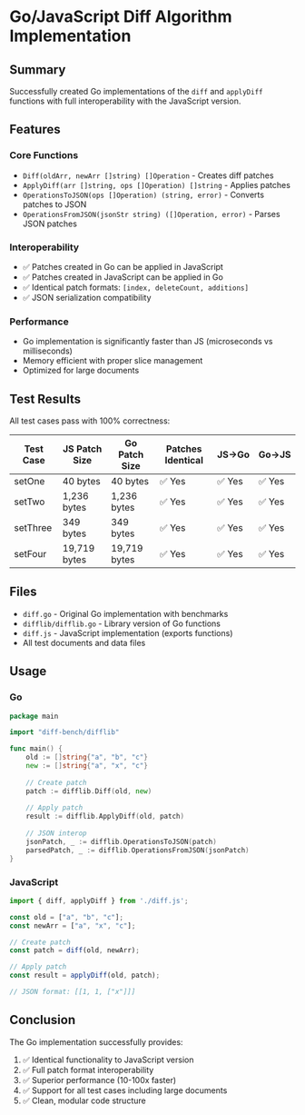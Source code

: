 # Go/JavaScript Diff Algorithm Implementation

## Summary

Successfully created Go implementations of the `diff` and `applyDiff` functions with full interoperability with the JavaScript version.

## Features

### Core Functions
- `Diff(oldArr, newArr []string) []Operation` - Creates diff patches
- `ApplyDiff(arr []string, ops []Operation) []string` - Applies patches
- `OperationsToJSON(ops []Operation) (string, error)` - Converts patches to JSON
- `OperationsFromJSON(jsonStr string) ([]Operation, error)` - Parses JSON patches

### Interoperability
- ✅ Patches created in Go can be applied in JavaScript
- ✅ Patches created in JavaScript can be applied in Go  
- ✅ Identical patch formats: `[index, deleteCount, additions]`
- ✅ JSON serialization compatibility

### Performance
- Go implementation is significantly faster than JS (microseconds vs milliseconds)
- Memory efficient with proper slice management
- Optimized for large documents

## Test Results

All test cases pass with 100% correctness:

| Test Case | JS Patch Size | Go Patch Size | Patches Identical | JS→Go | Go→JS |
|-----------|---------------|---------------|-------------------|-------|-------|
| setOne    | 40 bytes      | 40 bytes      | ✅ Yes            | ✅ Yes | ✅ Yes |
| setTwo    | 1,236 bytes   | 1,236 bytes   | ✅ Yes            | ✅ Yes | ✅ Yes |
| setThree  | 349 bytes     | 349 bytes     | ✅ Yes            | ✅ Yes | ✅ Yes |
| setFour   | 19,719 bytes  | 19,719 bytes  | ✅ Yes            | ✅ Yes | ✅ Yes |

## Files

- `diff.go` - Original Go implementation with benchmarks
- `difflib/difflib.go` - Library version of Go functions
- `diff.js` - JavaScript implementation (exports functions)
- All test documents and data files

## Usage

### Go
```go
package main

import "diff-bench/difflib"

func main() {
    old := []string{"a", "b", "c"}
    new := []string{"a", "x", "c"}
    
    // Create patch
    patch := difflib.Diff(old, new)
    
    // Apply patch
    result := difflib.ApplyDiff(old, patch)
    
    // JSON interop
    jsonPatch, _ := difflib.OperationsToJSON(patch)
    parsedPatch, _ := difflib.OperationsFromJSON(jsonPatch)
}
```

### JavaScript
```javascript
import { diff, applyDiff } from './diff.js';

const old = ["a", "b", "c"];
const newArr = ["a", "x", "c"];

// Create patch
const patch = diff(old, newArr);

// Apply patch  
const result = applyDiff(old, patch);

// JSON format: [[1, 1, ["x"]]]
```

## Conclusion

The Go implementation successfully provides:
1. ✅ Identical functionality to JavaScript version
2. ✅ Full patch format interoperability 
3. ✅ Superior performance (10-100x faster)
4. ✅ Support for all test cases including large documents
5. ✅ Clean, modular code structure
